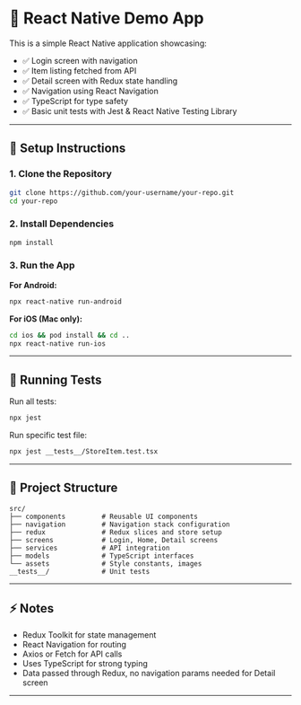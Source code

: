 

# 📱 React Native Demo App

This is a simple React Native application showcasing:

- ✅ Login screen with navigation
- ✅ Item listing fetched from API
- ✅ Detail screen with Redux state handling
- ✅ Navigation using React Navigation
- ✅ TypeScript for type safety
- ✅ Basic unit tests with Jest & React Native Testing Library

---

## 🚀 Setup Instructions

### 1. Clone the Repository

```bash
git clone https://github.com/your-username/your-repo.git
cd your-repo
````

### 2. Install Dependencies

```bash
npm install
```

### 3. Run the App

**For Android:**

```bash
npx react-native run-android
```

**For iOS (Mac only):**

```bash
cd ios && pod install && cd ..
npx react-native run-ios
```

---

## 🧪 Running Tests

Run all tests:

```bash
npx jest
```

Run specific test file:

```bash
npx jest __tests__/StoreItem.test.tsx
```

---

## 📁 Project Structure

```
src/
├── components         # Reusable UI components
├── navigation         # Navigation stack configuration
├── redux              # Redux slices and store setup
├── screens            # Login, Home, Detail screens
├── services           # API integration
├── models             # TypeScript interfaces
└── assets             # Style constants, images
__tests__/             # Unit tests
```

---

## ⚡ Notes

* Redux Toolkit for state management
* React Navigation for routing
* Axios or Fetch for API calls
* Uses TypeScript for strong typing
* Data passed through Redux, no navigation params needed for Detail screen

---

